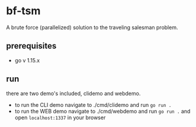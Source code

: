 # bf-tsm   
A brute force (parallelized) solution to the traveling salesman problem.  

## prerequisites
* go v 1.15.x  

## run
there are two demo's included, clidemo and webdemo.  
* to run the CLI demo navigate to ./cmd/clidemo and run ``go run .``  
* to run the WEB demo navigate to ./cmd/webdemo and run ``go run .`` and open ``localhost:1337`` in your browser